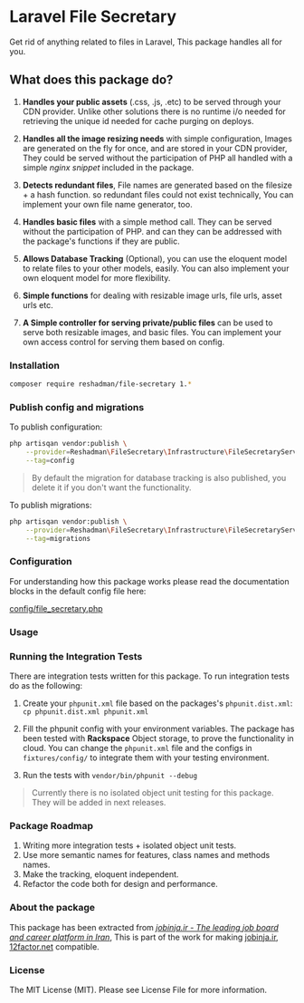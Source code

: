 # Laravel File Secretary
Get rid of anything related to files in Laravel, This package handles all for you.

## What does this package do?
 1. **Handles your public assets** (.css, .js, .etc) to be served through your 
 CDN provider.
 Unlike other solutions 
 there is no runtime i/o needed for retrieving the unique id needed for 
 cache purging on deploys.
 
 2. **Handles all the image resizing needs** with simple configuration, 
 Images are generated on the fly
 for once, and are stored in your CDN provider, 
 They could be served without the participation of PHP
 all handled with a simple *nginx snippet* included in the package. 
 3. **Detects redundant files**, File names are generated based on the 
 filesize + a hash function.
 so redundant files could not exist technically, 
 You can implement your own file name generator, too.
 4. **Handles basic files** with a simple method call. 
 They can be served without the participation of PHP. and can they can
 be addressed with the package's functions if they are public.
 5. **Allows Database Tracking** (Optional), 
 you can use the eloquent model to relate files to your other models, easily.
 You can also implement your own eloquent model for more flexibility.
 6. **Simple functions** for dealing with resizable image urls, file urls, 
 asset urls etc.
 7. **A Simple controller for serving private/public files** can be used to 
 serve both resizable images, and basic files.
 You can implement your own access control for serving them based on config.
 
### Installation
```bash
composer require reshadman/file-secretary 1.*
```

### Publish config and migrations
To publish configuration:
```bash
php artisqan vendor:publish \
    --provider=Reshadman\FileSecretary\Infrastructure\FileSecretaryServiceProvider \
    --tag=config
```

> By default the migration for database tracking is also published, you delete it if you don't want the functionality.

To publish migrations:
```bash
php artisqan vendor:publish \
    --provider=Reshadman\FileSecretary\Infrastructure\FileSecretaryServiceProvider \
    --tag=migrations
```

### Configuration
For understanding how this package works please read the documentation
blocks in the default config file here:

[config/file_secretary.php](https://github.com/reshadman/file-secretary/blob/master/fixtures/config/file_secretary.php)


### Usage

### Running the Integration Tests
 There are integration tests written for this package. To run integration
tests do as the following:

 1. Create your `phpunit.xml` file based on the packages's `phpunit.dist.xml`: `cp phpunit.dist.xml phpunit.xml`
 
 2. Fill the phpunit config with your environment variables.
 The package has been tested with **Rackspace** Object storage, to prove the 
 functionality in cloud. You can change the `phpunit.xml` file and the configs in `fixtures/config/`
 to integrate them with your testing environment.
 3. Run the tests with `vendor/bin/phpunit --debug`
 
> Currently there is no isolated object unit testing for this package. 
> They will be added in next releases.

### Package Roadmap
 1. Writing more integration tests + isolated object unit tests.
 2. Use more semantic names for features, class names and methods names.
 3. Make the tracking, eloquent independent.
 4. Refactor the code both for design and performance.

### About the package
This package has been extracted from [*jobinja.ir - The leading job board and career platform in Iran*](https://jobinja.ir),
This is part of the work for making [jobinja.ir](https://jobinja.ir), [12factor.net](http://12factor.net) compatible.

### License
The MIT License (MIT). Please see License File for more information.
